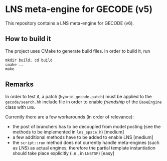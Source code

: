 # LNS meta-engine for GECODE (v5)

This repository contains a LNS meta-engine for GECODE (v6).

## How to build it

The project uses CMake to generate build files. In order to build it, run

    mkdir build; cd build
    cmake ..
    make

## Remarks

In order to test it, a patch (`hybrid_gecode.patch`) must be applied to the `gecode/search.hh` include file in order to enable *friendship* of the `BaseEngine` class with `LNS`.

Currently there are a few workarounds (in order of relevance):

* the post of branchers has to be decoupled from model posting (see the methods to be implemented in `lns_space.h`) [medium]
* a few additional methods have to be added to enable LNS [medium]
* the `script::run` method does not currently handle meta-engines (such as LNS) as actual engines, therefore the partial template instantiation should take place explicitly (i.e., in `LNSTSP`) [easy]
